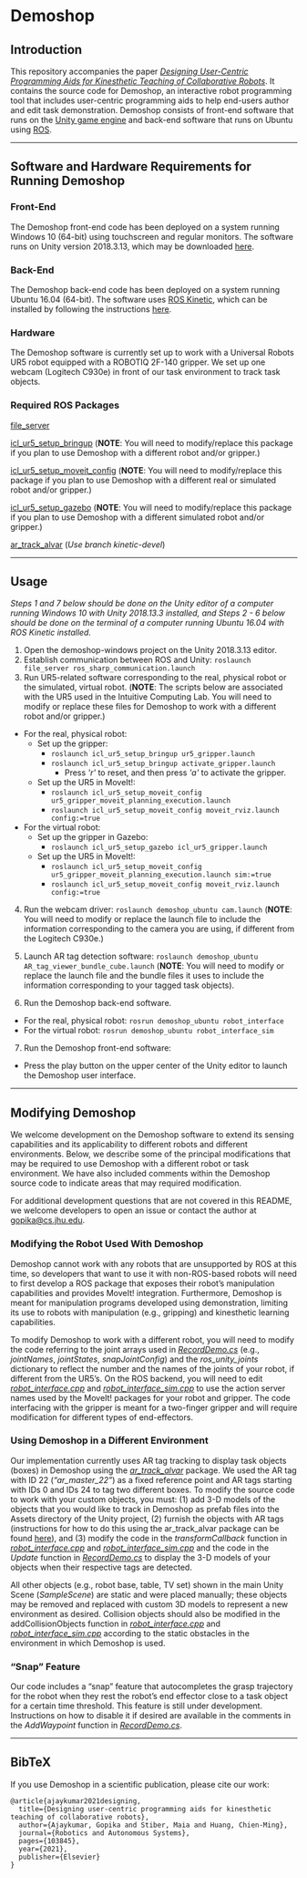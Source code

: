 # Demoshop

## Introduction
This repository accompanies the paper [*Designing User-Centric Programming Aids for Kinesthetic Teaching of Collaborative Robots*](https://intuitivecomputing.jhu.edu/publications/2021-ras-ajaykumar.pdf). It contains the source code for Demoshop, an interactive robot programming tool that includes user-centric programming aids to help end-users author and edit task demonstration. Demoshop consists of front-end software that runs on the [Unity game engine](https://unity.com/) and back-end software that runs on Ubuntu using [ROS](https://www.ros.org/). 

- - - -

## Software and Hardware Requirements for Running Demoshop 

### Front-End
The Demoshop front-end code has been deployed on a system running Windows 10 (64-bit) using touchscreen and regular monitors. The software runs on Unity version 2018.3.13, which may be downloaded [here](https://unity3d.com/get-unity/download/archive).

### Back-End
The Demoshop back-end code has been deployed on a system running Ubuntu 16.04 (64-bit). The software uses [ROS Kinetic](http://wiki.ros.org/kinetic), which can be installed by following the instructions [here](http://wiki.ros.org/kinetic/Installation).

### Hardware
The Demoshop software is currently set up to work with a Universal Robots UR5 robot equipped with a ROBOTIQ 2F-140 gripper. We set up one webcam (Logitech C930e) in front of our task environment to track task objects. 

### Required ROS Packages
[file_server](https://github.com/siemens/ros-sharp/tree/master/ROS/file_server)

[icl_ur5_setup_bringup](https://github.com/intuitivecomputing/ur5_with_robotiq_gripper/tree/master/icl_ur5_setup_bringup) (**NOTE**: You will need to modify/replace this package if you plan to use Demoshop with a different robot and/or gripper.)

[icl_ur5_setup_moveit_config](https://github.com/intuitivecomputing/ur5_with_robotiq_gripper/tree/master/icl_ur5_setup_moveit_config) (**NOTE**: You will need to modify/replace this package if you plan to use Demoshop with a different real or simulated robot and/or gripper.)

[icl_ur5_setup_gazebo](https://github.com/intuitivecomputing/ur5_with_robotiq_gripper/tree/master/icl_ur5_setup_gazebo) (**NOTE**: You will need to modify/replace this package if you plan to use Demoshop with a different simulated robot and/or gripper.)

[ar_track_alvar](https://github.com/ros-perception/ar_track_alvar) (*Use branch kinetic-devel*)

- - - -

## Usage
*Steps 1 and 7 below should be done on the Unity editor of a computer running Windows 10 with Unity 2018.13.3 installed, and Steps 2 - 6 below should be done on the terminal of a computer running Ubuntu 16.04 with ROS Kinetic installed.*
1. Open the demoshop-windows project on the Unity 2018.3.13 editor.
2. Establish communication between ROS and Unity: `roslaunch file_server ros_sharp_communication.launch`
3. Run UR5-related software corresponding to the real, physical robot or the simulated, virtual robot. (**NOTE**: The scripts below are associated with the UR5 used in the Intuitive Computing Lab. You will need to modify or replace these files for Demoshop to work with a different robot and/or gripper.) 
- For the real, physical robot:
  - Set up the gripper:
    - `roslaunch icl_ur5_setup_bringup ur5_gripper.launch`
    - `roslaunch icl_ur5_setup_bringup activate_gripper.launch`
      - Press *'r'* to reset, and then press *'a'* to activate the gripper.
  - Set up the UR5 in MoveIt!:
    - `roslaunch icl_ur5_setup_moveit_config ur5_gripper_moveit_planning_execution.launch`
    - `roslaunch icl_ur5_setup_moveit_config moveit_rviz.launch config:=true`
- For the virtual robot:
  - Set up the gripper in Gazebo:
    - `roslaunch icl_ur5_setup_gazebo icl_ur5_gripper.launch`
  - Set up the UR5 in MoveIt!:
    - `roslaunch icl_ur5_setup_moveit_config ur5_gripper_moveit_planning_execution.launch sim:=true`
    - `roslaunch icl_ur5_setup_moveit_config moveit_rviz.launch config:=true`

4.  Run the webcam driver: `roslaunch demoshop_ubuntu cam.launch` (**NOTE**: You will need to modify or replace the launch file to include the information corresponding to the camera you are using, if different from the Logitech C930e.)

5. Launch AR tag detection software: `roslaunch demoshop_ubuntu AR_tag_viewer_bundle_cube.launch` (**NOTE**: You will need to modify or replace the launch file and the bundle files it uses to include the information corresponding to your tagged task objects).

6. Run the Demoshop back-end software.
- For the real, physical robot: `rosrun demoshop_ubuntu robot_interface`
- For the virtual robot: `rosrun demoshop_ubuntu robot_interface_sim`

7. Run the Demoshop front-end software:
- Press the play button on the upper center of the Unity editor to launch the Demoshop user interface.

- - - -

## Modifying Demoshop
We welcome development on the Demoshop software to extend its sensing capabilities and its applicability to different robots and different environments. Below, we describe some of the principal modifications that may be required to use Demoshop with a different robot or task environment. We have also included comments within the Demoshop source code to indicate areas that may required modification. 

For additional development questions that are not covered in this README, we welcome developers to open an issue or contact the author at [gopika@cs.jhu.edu](mailto:gopika@cs.jhu.edu). 

### Modifying the Robot Used With Demoshop
Demoshop cannot work with any robots that are unsupported by ROS at this time, so developers that want to use it with non-ROS-based robots will need to first develop a ROS package that exposes their robot’s manipulation capabilities and provides MoveIt! integration. Furthermore, Demoshop is meant for manipulation programs developed using demonstration, limiting its use to robots with manipulation (e.g., gripping) and kinesthetic learning capabilities.

To modify Demoshop to work with a different robot, you will need to modify the code referring to the joint arrays used in [*RecordDemo.cs*](https://github.com/intuitivecomputing/demoshop/blob/main/demoshop-windows/Assets/RecordDemo.cs) (e.g., *jointNames*, *jointStates*, *snapJointConfig*) and the *ros_unity_joints* dictionary to reflect the number and the names of the joints of your robot, if different from the UR5’s. On the ROS backend, you will need to edit [*robot_interface.cpp*](https://github.com/intuitivecomputing/demoshop/blob/main/demoshop_ubuntu/src/robot_interface.cpp) and [*robot_interface_sim.cpp*](https://github.com/intuitivecomputing/demoshop/blob/main/demoshop_ubuntu/src/robot_interface_sim.cpp) to use the action server names used by the MoveIt! packages for your robot and gripper. The code interfacing with the gripper is meant for a two-finger gripper and will require modification for different types of end-effectors.

### Using Demoshop in a Different Environment
Our implementation currently uses AR tag tracking to display task objects (boxes) in Demoshop using the [*ar_track_alvar*](https://github.com/ros-perception/ar_track_alvar) package. We used the AR tag with ID 22 (*“ar_master_22”*) as a fixed reference point and AR tags starting with IDs 0 and IDs 24 to tag two different boxes. To modify the source code to work with your custom objects, you must: (1) add 3-D models of the objects that you would like to track in Demoshop as prefab files into the Assets directory of the Unity project, (2) furnish the objects with AR tags (instructions for how to do this using the ar_track_alvar package can be found [here](http://wiki.ros.org/ar_track_alvar)), and (3) modify the code in the *transformCallback* function in [*robot_interface.cpp*](https://github.com/intuitivecomputing/demoshop/blob/main/demoshop_ubuntu/src/robot_interface.cpp) and [*robot_interface_sim.cpp*](https://github.com/intuitivecomputing/demoshop/blob/main/demoshop_ubuntu/src/robot_interface_sim.cpp) and the code in the *Update* function in [*RecordDemo.cs*](https://github.com/intuitivecomputing/demoshop/blob/main/demoshop-windows/Assets/RecordDemo.cs) to display the 3-D models of your objects when their respective tags are detected. 

All other objects (e.g., robot base, table, TV set) shown in the main Unity Scene (*SampleScene*) are static and were placed manually; these objects may be removed and replaced with custom 3D models to represent a new environment as desired. Collision objects should also be modified in the addCollisionObjects function in [*robot_interface.cpp*](https://github.com/intuitivecomputing/demoshop/blob/main/demoshop_ubuntu/src/robot_interface.cpp) and [*robot_interface_sim.cpp*](https://github.com/intuitivecomputing/demoshop/blob/main/demoshop_ubuntu/src/robot_interface_sim.cpp) according to the static obstacles in the environment in which Demoshop is used.

### “Snap” Feature
Our code includes a “snap” feature that autocompletes the grasp trajectory for the robot when they rest the robot’s end effector close to a task object for a certain time threshold. This feature is still under development. Instructions on how to disable it if desired are available in the comments in the *AddWaypoint* function in [*RecordDemo.cs*](https://github.com/intuitivecomputing/demoshop/blob/main/demoshop-windows/Assets/RecordDemo.cs).

- - - -

## BibTeX
If you use Demoshop in a scientific publication, please cite our work:
```
@article{ajaykumar2021designing,
  title={Designing user-centric programming aids for kinesthetic teaching of collaborative robots},
  author={Ajaykumar, Gopika and Stiber, Maia and Huang, Chien-Ming},
  journal={Robotics and Autonomous Systems},
  pages={103845},
  year={2021},
  publisher={Elsevier}
}

```
